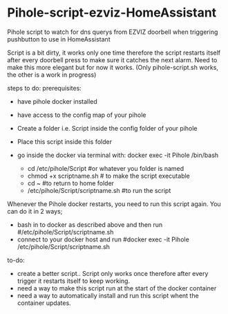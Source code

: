 # Pihole-script-ezviz-HomeAssistant
Pihole script to watch for dns querys from EZVIZ doorbell when triggering pushbutton to use in HomeAssistant


Script is a bit dirty, it works only one time therefore the script restarts itself after every doorbell press to make sure it catches the next alarm.
Need to make this more elegant but for now it works. (Only pihole-script.sh works, the other is a work in progress)

steps to do:
prerequisites:
- have pihole docker installed
- have access to the config map of your pihole

- Create a folder i.e. Script inside the config folder of your pihole
- Place this script inside this folder
- go inside the docker via terminal with: docker exec -it Pihole /bin/bash
  - cd /etc/pihole/Script #or whatever you folder is named
  - chmod +x scriptname.sh # to make the script executable
  - cd ~ #to return to home folder
  - /etc/pihole/Script/scriptname.sh #to run the script

Whenever the Pihole docker restarts, you need to run this script again. You can do it in 2 ways;
- bash in to docker as described above and then run #/etc/pihole/Script/scriptname.sh
- connect to your docker host and run #docker exec -it Pihole /etc/pihole/Script/scriptname.sh

to-do:
- create a better script.. Script only works once therefore after every trigger it restarts itself to keep working.
- need a way to make this script run at the start of the docker container
- need a way to automatically install and run this script whent the container updates.


